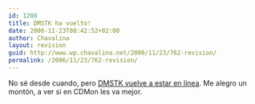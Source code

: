 ```yaml
---
id: 1208
title: DMSTK ha vuelto!
date: 2006-11-23T08:42:52+02:00
author: Chavalina
layout: revision
guid: http://www.wp.chavalina.net/2006/11/23/762-revision/
permalink: /2006/11/23/762-revision/
---
```

No s&eacute; desde cuando, pero <a href="http://www.domestika.org/" target="_blank">DMSTK vuelve a estar en l&iacute;nea</a>. Me alegro un mont&oacute;n, a ver si en CDMon les va mejor.